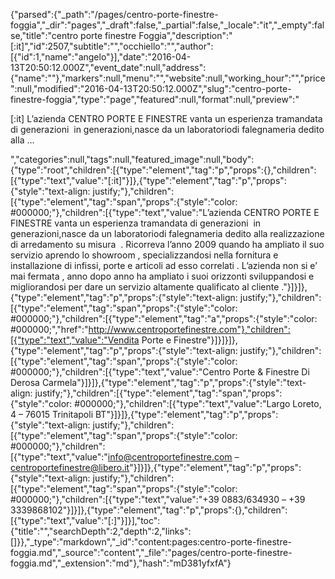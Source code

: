 {"parsed":{"_path":"/pages/centro-porte-finestre-foggia","_dir":"pages","_draft":false,"_partial":false,"_locale":"it","_empty":false,"title":"centro porte finestre Foggia","description":"[:it]","id":2507,"subtitle":"","occhiello":"","author":[{"id":1,"name":"angelo"}],"date":"2016-04-13T20:50:12.000Z","event_date":null,"address":{"name":""},"markers":null,"menu":"","website":null,"working_hour":"","price":null,"modified":"2016-04-13T20:50:12.000Z","slug":"centro-porte-finestre-foggia","type":"page","featured":null,"format":null,"preview":"<p>[:it] L’azienda CENTRO PORTE E FINESTRE vanta un esperienza tramandata di generazioni  in generazioni,nasce da un laboratoriodi falegnameria dedito alla &hellip;</p> ","categories":null,"tags":null,"featured_image":null,"body":{"type":"root","children":[{"type":"element","tag":"p","props":{},"children":[{"type":"text","value":"[:it]"}]},{"type":"element","tag":"p","props":{"style":"text-align: justify;"},"children":[{"type":"element","tag":"span","props":{"style":"color: #000000;"},"children":[{"type":"text","value":"L’azienda CENTRO PORTE E FINESTRE vanta un esperienza tramandata di generazioni  in generazioni,nasce da un laboratoriodi falegnameria dedito alla realizzazione di arredamento su misura  . Ricorreva l’anno 2009 quando ha ampliato il suo servizio aprendo lo showroom , specializzandosi nella fornitura e installazione di infissi, porte e articoli ad esso correlati . L’azienda non si e’ mai fermata , anno dopo anno ha ampliato i suoi orizzonti sviluppandosi e migliorandosi per dare un servizio altamente qualificato al cliente ."}]}]},{"type":"element","tag":"p","props":{"style":"text-align: justify;"},"children":[{"type":"element","tag":"span","props":{"style":"color: #000000;"},"children":[{"type":"element","tag":"a","props":{"style":"color: #000000;","href":"http://www.centroportefinestre.com"},"children":[{"type":"text","value":"Vendita Porte e Finestre"}]}]}]},{"type":"element","tag":"p","props":{"style":"text-align: justify;"},"children":[{"type":"element","tag":"span","props":{"style":"color: #000000;"},"children":[{"type":"text","value":"Centro Porte & Finestre Di Derosa Carmela"}]}]},{"type":"element","tag":"p","props":{"style":"text-align: justify;"},"children":[{"type":"element","tag":"span","props":{"style":"color: #000000;"},"children":[{"type":"text","value":"Largo Loreto, 4 – 76015 Trinitapoli BT"}]}]},{"type":"element","tag":"p","props":{"style":"text-align: justify;"},"children":[{"type":"element","tag":"span","props":{"style":"color: #000000;"},"children":[{"type":"text","value":"info@centroportefinestre.com – centroportefinestre@libero.it"}]}]},{"type":"element","tag":"p","props":{"style":"text-align: justify;"},"children":[{"type":"element","tag":"span","props":{"style":"color: #000000;"},"children":[{"type":"text","value":"+39 0883/634930 – +39 3339868102"}]}]},{"type":"element","tag":"p","props":{},"children":[{"type":"text","value":"[:]"}]}],"toc":{"title":"","searchDepth":2,"depth":2,"links":[]}},"_type":"markdown","_id":"content:pages:centro-porte-finestre-foggia.md","_source":"content","_file":"pages/centro-porte-finestre-foggia.md","_extension":"md"},"hash":"mD381yfxfA"}